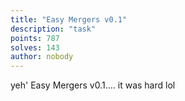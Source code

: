 ```yaml
---
title: "Easy Mergers v0.1"
description: "task"
points: 787
solves: 143
author: nobody
---
```


yeh' Easy Mergers v0.1.... it was hard lol
